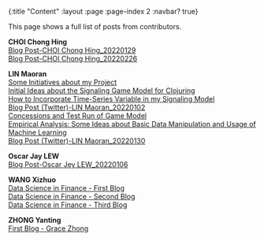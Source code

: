 {:title "Content"
 :layout :page
 :page-index 2
 :navbar? true}

This page shows a full list of posts from contributors.

**CHOI Chong Hing**<br/>
[Blog Post-CHOI Chong Hing_20220129](/posts-output/2022-01-29-Blog-Post-CHOI-Chong-Hing/2022-01-29-Blog-Post-CHOI-Chong-Hing)<br/>
[Blog Post-CHOI Chong Hing_20220226](/posts-output/2022-02-26-Blog-Post-CHOI-Chong-Hing/2022-02-26-Blog-Post-CHOI-Chong-Hing)<br/>

**LIN Maoran**<br/>
[Some Initiatives about my Project](/posts-output/2021-11-21-Blog-Post-LIN-Maoran/2021-11-21-Blog-Post-LIN-Maoran)<br/>
[Initial Ideas about the Signaling Game Model for Clojuring](/posts-output/2021-12-19-Blog-Post-LIN-Maoran/2021-12-19-Blog-Post-LIN-Maoran)<br/>
[How to Incorporate Time-Series Variable in my Signaling Model](/posts-output/2022-01-02-Blog-Post-LIN-Maoran/2022-01-02-Blog-Post-LIN-Maoran)<br/>
[Blog Post (Twitter)-LIN Maoran_20220102](/posts-output/2022-01-02-Blog-Post-Twitter-LIN-Maoran/2022-01-02-Blog-Post-Twitter-LIN-Maoran)<br/>
[Concessions and Test Run of Game Model](/posts-output/2022-01-17-Blog-Post-LIN-Maoran/2022-01-17-Blog-Post-LIN-Maoran)<br/>
[Empirical Analysis: Some Ideas about Basic Data Manipulation and Usage of Machine Learning](/posts-output/2022-01-30-Blog-Post-LIN-Maoran/2022-01-30-Blog-Post-LIN-Maoran)<br/>
[Blog Post (Twitter)-LIN Maoran_20220130](/posts-output/2022-01-30-Blog-Post-Twitter-LIN-Maoran/2022-01-30-Blog-Post-Twitter-LIN-Maoran)<br/>

**Oscar Jay LEW**<br/>
[Blog Post-Oscar Jey LEW_20220106](/posts-output/2022-01-06-Blog-Post-Oscar-Jey-LEW/2022-01-06-Blog-Post-Oscar-Jey-LEW)<br/>

**WANG Xizhuo**<br/>
[Data Science in Finance - First Blog](/posts-output/2021-11-21-Blog-Post-WANG-Xizhuo/2021-11-21-Blog-Post-WANG-Xizhuo)<br/>
[Data Science in Finance - Second Blog](/posts-output/2022-01-17-Blog-Post-WANG-Xizhuo/2022-01-17-Blog-Post-WANG-Xizhuo)<br/>
[Data Science in Finance - Third Blog](/posts-output/2022-02-09-Blog-Post-WANG-Xizhuo/2022-02-09-Blog-Post-WANG-Xizhuo)<br/>

**ZHONG Yanting**<br/>
[First Blog - Grace Zhong](/posts-output/2022-02-24-Blog-Post-ZHONG-Yanting/2022-02-24-Blog-Post-ZHONG-Yanting)<br/>